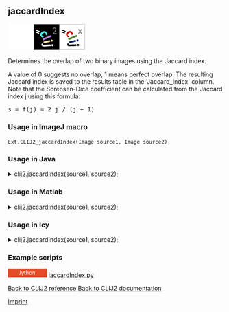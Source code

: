 ## jaccardIndex
<img src="images/mini_empty_logo.png"/><img src="images/mini_clij2_logo.png"/><img src="images/mini_clijx_logo.png"/>

Determines the overlap of two binary images using the Jaccard index. 

A value of 0 suggests no overlap, 1 means perfect overlap.
The resulting Jaccard index is saved to the results table in the 'Jaccard_Index' column.
Note that the Sorensen-Dice coefficient can be calculated from the Jaccard index j using this formula:
<pre>s = f(j) = 2 j / (j + 1)</pre>

### Usage in ImageJ macro
```
Ext.CLIJ2_jaccardIndex(Image source1, Image source2);
```


### Usage in Java


<details>

<summary>
clij2.jaccardIndex(source1, source2);
</summary>
<pre class="highlight">// init CLIJ and GPU
import net.haesleinhuepf.clij2.CLIJ2;
import net.haesleinhuepf.clij.clearcl.ClearCLBuffer;
CLIJ2 clij2 = CLIJ2.getInstance();

// get input parameters
ClearCLBuffer source1 = clij2.push(source1ImagePlus);
ClearCLBuffer source2 = clij2.push(source2ImagePlus);
</pre>

<pre class="highlight">
// Execute operation on GPU
double resultJaccardIndex = clij2.jaccardIndex(source1, source2);
</pre>

<pre class="highlight">
//show result
System.out.println(resultJaccardIndex);

// cleanup memory on GPU
clij2.release(source1);
clij2.release(source2);
</pre>

</details>



### Usage in Matlab


<details>

<summary>
clij2.jaccardIndex(source1, source2);
</summary>
<pre class="highlight">% init CLIJ and GPU
clij2 = init_clatlab();

% get input parameters
source1 = clij2.pushMat(source1_matrix);
source2 = clij2.pushMat(source2_matrix);
</pre>

<pre class="highlight">
% Execute operation on GPU
double resultJaccardIndex = clij2.jaccardIndex(source1, source2);
</pre>

<pre class="highlight">
% show result
System.out.println(resultJaccardIndex);

% cleanup memory on GPU
clij2.release(source1);
clij2.release(source2);
</pre>

</details>



### Usage in Icy


<details>

<summary>
clij2.jaccardIndex(source1, source2);
</summary>
<pre class="highlight">// init CLIJ and GPU
importClass(net.haesleinhuepf.clicy.CLICY);
importClass(Packages.icy.main.Icy);

clij2 = CLICY.getInstance();

// get input parameters
source1_sequence = getSequence();source1 = clij2.pushSequence(source1_sequence);
source2_sequence = getSequence();source2 = clij2.pushSequence(source2_sequence);
</pre>

<pre class="highlight">
// Execute operation on GPU
double resultJaccardIndex = clij2.jaccardIndex(source1, source2);
</pre>

<pre class="highlight">
// show result
System.out.println(resultJaccardIndex);

// cleanup memory on GPU
clij2.release(source1);
clij2.release(source2);
</pre>

</details>





### Example scripts
<a href="https://github.com/clij/clij2-docs/blob/master/src/main/jython/jaccardIndex.py"><img src="images/language_jython.png" height="20"/></a> [jaccardIndex.py](https://github.com/clij/clij2-docs/blob/master/src/main/jython/jaccardIndex.py)  


[Back to CLIJ2 reference](https://clij.github.io/clij2-docs/reference)
[Back to CLIJ2 documentation](https://clij.github.io/clij2-docs)

[Imprint](https://clij.github.io/imprint)
